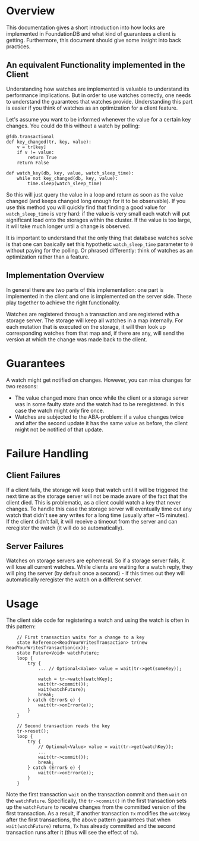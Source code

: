 # Overview

This documentation gives a short introduction into how locks are implemented in FoundationDB and what kind of guarantees a client is getting. Furthermore, this document should give some insight into back practices.

## An equivalent Functionality implemented in the Client

Understanding how watches are implemented is valuable to understand its performance implications. But in order to use watches correctly, one needs to understand the guarantees that watches provide. Understanding this part is easier if you think of watches as an optimization for a client feature.

Let's assume you want to be informed whenever the value for a certain key changes. You could do this without a watch by polling:

```
@fdb.transactional
def key_changed(tr, key, value):
    v = tr[key]
    if v != value:
        return True
    return False

def watch_key(db, key, value, watch_sleep_time):
    while not key_changed(db, key, value):
        time.sleep(watch_sleep_time)
```

So this will just query the value in a loop and return as soon as the value changed (and keeps changed long enough for it to be observable). If you use this method you will quickly find that finding a good value for `watch_sleep_time` is very hard: if the value is very small each watch will put significant load onto the storages within the cluster. If the value is too large, it will take much longer until a change is observed.

It is important to understand that the only thing that database watches solve is that one can basically set this hypothetic `watch_sleep_time` parameter to `0` without paying for the polling. Or phrased differently: think of watches as an optimization rather than a feature.

## Implementation Overview

In general there are two parts of this implementation: one part is implemented in the client and one is implemented on the server side. These play together to achieve the right functionality.

Watches are registered through a transaction and are registered with a storage server. The storage will keep all watches in a map internally. For each mutation that is executed on the storage, it will then look up corresponding watches from that map and, if there are any, will send the version at which the change was made back to the client.

# Guarantees

A watch might get notified on changes. However, you can miss changes for two reasons:
* The value changed more than once while the client or a storage server was in some faulty state and the watch had to be reregistered. In this case the watch might only fire once.
* Watches are subjected to the ABA-problem: if a value changes twice and after the second update it has the same value as before, the client might not be notified of that update.

# Failure Handling

## Client Failures

If a client fails, the storage will keep that watch until it will be triggered the next time as the storage server will not be made aware of the fact that the client died. This is problematic, as a client could watch a key that never changes. To handle this case the storage server will eventually time out any watch that didn't see any writes for a long time (usually after ~15 minutes). If the client didn't fail, it will receive a timeout from the server and can reregister the watch (it will do so automatically).

## Server Failures

Watches on storage servers are ephemeral. So if a storage server fails, it will lose all current watches. While clients are waiting for a watch reply, they will ping the server (by default once a second) - if this times out they will automatically reregister the watch on a different server.

# Usage

The client side code for registering a watch and using the watch is often in this pattern:

```
	// First transaction waits for a change to a key
	state Reference<ReadYourWritesTransaction> tr(new ReadYourWritesTransaction(cx));
	state Future<Void> watchFuture;
	loop {
		try {
			... // Optional<Value> value = wait(tr->get(someKey));

			watch = tr->watch(watchKey);
			wait(tr->commit());
			wait(watchFuture);
			break;
		} catch (Error& e) {
			wait(tr->onError(e));
		}
	}

	// Second transaction reads the key
	tr->reset();
	loop {
		try {
			// Optional<Value> value = wait(tr->get(watchKey));
			...
			wait(tr->commit());
			break;
		} catch (Error& e) {
			wait(tr->onError(e));
		}
	}

```

Note the first transaction `wait` on the transaction commit and then `wait` on the `watchFuture`. Specifically, the `tr->commit()` in the first transaction sets up the `watchFuture` to receive changes from the committed version of the first transaction. As a result, if another transaction `Tx` modifies the `watchKey` after the first transactions, the above pattern guarantees that when `wait(watchFuture)` returns, `Tx` has already committed and the second transaction runs after it (thus will see the effect of `Tx`).